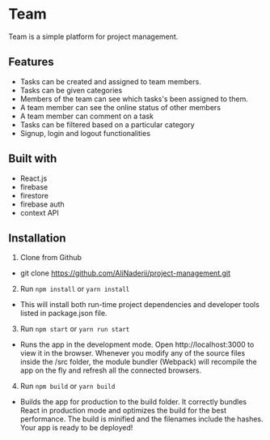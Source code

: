 # Team

Team is a simple platform for project management.

## Features
- Tasks can be created and assigned to team members.
- Tasks can be given categories
- Members of the team can see which tasks's been assigned to them.
- A team member can see the online status of other members
- A team member can comment on a task
- Tasks can be filtered based on a particular category
- Signup, login and logout functionalities

## Built with
- React.js
- firebase
 - firestore
 - firebase auth
- context API

## Installation

1. Clone from Github

 - git clone https://github.com/AliNaderii/project-management.git

2. Run `npm install` or `yarn install`

 - This will install both run-time project dependencies and developer tools listed in package.json file.

3. Run `npm start` or `yarn run start`

 - Runs the app in the development mode.  Open http://localhost:3000 to view it in the browser. 
  Whenever you modify any of the source files inside the /src folder, the module bundler (Webpack) will recompile the app on the fly and refresh all the connected browsers.

4. Run `npm build` or `yarn build`

 - Builds the app for production to the build folder. It correctly bundles React in production mode and optimizes the build for the best performance. The build is minified and the filenames include the hashes. Your app is ready to be deployed!
